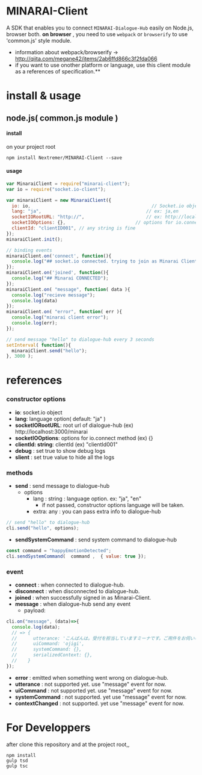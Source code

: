 
# MINARAI-Client

A SDK that enables you to connect `MINARAI-Dialogue-Hub` easily on Node.js, browser both.
**on browser** , you need to use `webpack` or `browserify` to use 'common.js' style module.

* information about webpack/browserify -> http://qiita.com/megane42/items/2ab6ffd866c3f2fda066
* if you want to use onother platform or language, use this client module as a references of specification.**

# install & usage

## node.js( common.js module )

#### install

on your project root 

```
npm install Nextremer/MINARAI-Client --save
```

#### usage

```js
var MinaraiClient = require("minarai-client");
var io = require("socket.io-client");

var minaraiClient = new MinaraiClient({
  io: io,                                             // Socket.io object
  lang: "ja",                                       // ex: ja,en
  socketIORootURL: "http://",                       // ex: http://localhost:3000/minarai
  socketIOOptions: {},                          // options for io.connect method
  clientId: "clientID001", // any string is fine
});
minaraiClient.init();

// binding events
minaraiClient.on('connect', function(){
  console.log("## socket.io connected. trying to join as Minarai Client");
});
minaraiClient.on('joined', function(){
  console.log("## Minarai CONNECTED");
});
minaraiClient.on( "message", function( data ){
  console.log("recieve message");
  console.log(data)
});
minaraiClient.on( "error", function( err ){
  console.log("minarai client error");
  console.log(err);
});

// send message "hello" to dialogue-hub every 3 seconds
setInterval( function(){
  minaraiClient.send("hello");
}, 3000 );

```

# references

### constructor options

* **io**: socket.io object
* **lang**: language option( default: "ja" )
* **socketIORootURL**:  root url of dialogue-hub  (ex) http://localhost:3000/minarai
* **socketIOOptions**: options for io.connect method (ex) {}
* **clientId: string**: clientId (ex) "clientId001"                  
* **debug** : set true to show debug logs
* **slient** : set true value to hide all the logs

### methods

* **send** : send message to dialogue-hub
    * options
        * lang : string : language option. ex: "ja", "en"
            * if not passed, constructor options language will be taken.
        * extra: any : you can pass extra info to dialogue-hub

```js
// send "hello" to dialogue-hub
cli.send("hello", options);
```


* **sendSystemCommand** : send system command to dialogue-hub

```js
const command = "happyEmotionDetected";
cli.sendSystemCommand(  command ,  { value: true });
```

### event

* **connect** : when connected to dialogue-hub.
* **disconnect** : when disconnected to dialogue-hub.
* **joined** : when successfully signed in as Minarai-Client.
* **message** : when dialogue-hub send any event
    * payload:
```js
cli.on("message", (data)=>{
  console.log(data);
  // => { 
  //      utterance: 'こんばんは。受付を担当していますミーナです。ご用件をお伺いいたします。',
  //      uiCommand: 'ojigi',
  //      systemCommand: {},
  //      serializedContext: {},
  //    }
});

```

* **error** : emitted when something went wrong on dialogue-hub.
* **utterance** : not supported yet. use "message" event for now.
* **uiCommand** : not supported yet. use "message" event for now.
* **systemCommand** : not supported. yet use "message" event for now.
* **contextChanged** : not supported. yet use "message" event for now.


# For Developpers

after clone this repository and at the project root,,

```
npm install
gulp tsd
gulp tsc
```

